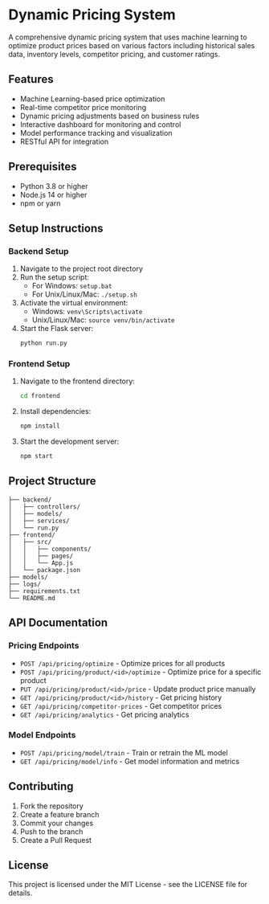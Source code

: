 # Dynamic Pricing System

A comprehensive dynamic pricing system that uses machine learning to optimize product prices based on various factors including historical sales data, inventory levels, competitor pricing, and customer ratings.

## Features

- Machine Learning-based price optimization
- Real-time competitor price monitoring
- Dynamic pricing adjustments based on business rules
- Interactive dashboard for monitoring and control
- Model performance tracking and visualization
- RESTful API for integration

## Prerequisites

- Python 3.8 or higher
- Node.js 14 or higher
- npm or yarn

## Setup Instructions

### Backend Setup

1. Navigate to the project root directory
2. Run the setup script:
   - For Windows: `setup.bat`
   - For Unix/Linux/Mac: `./setup.sh`
3. Activate the virtual environment:
   - Windows: `venv\Scripts\activate`
   - Unix/Linux/Mac: `source venv/bin/activate`
4. Start the Flask server:
   ```bash
   python run.py
   ```

### Frontend Setup

1. Navigate to the frontend directory:
   ```bash
   cd frontend
   ```
2. Install dependencies:
   ```bash
   npm install
   ```
3. Start the development server:
   ```bash
   npm start
   ```

## Project Structure

```
├── backend/
│   ├── controllers/
│   ├── models/
│   ├── services/
│   └── run.py
├── frontend/
│   ├── src/
│   │   ├── components/
│   │   ├── pages/
│   │   └── App.js
│   └── package.json
├── models/
├── logs/
├── requirements.txt
└── README.md
```

## API Documentation

### Pricing Endpoints

- `POST /api/pricing/optimize` - Optimize prices for all products
- `POST /api/pricing/product/<id>/optimize` - Optimize price for a specific product
- `PUT /api/pricing/product/<id>/price` - Update product price manually
- `GET /api/pricing/product/<id>/history` - Get pricing history
- `GET /api/pricing/competitor-prices` - Get competitor prices
- `GET /api/pricing/analytics` - Get pricing analytics

### Model Endpoints

- `POST /api/pricing/model/train` - Train or retrain the ML model
- `GET /api/pricing/model/info` - Get model information and metrics

## Contributing

1. Fork the repository
2. Create a feature branch
3. Commit your changes
4. Push to the branch
5. Create a Pull Request

## License

This project is licensed under the MIT License - see the LICENSE file for details.